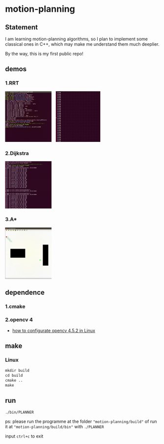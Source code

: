 # motion-planning

## Statement
I am learning motion-planning algorithms, so I plan to implement some classical ones in C++, which may make me understand them much deeplier.

By the way, this is my first public repo!

## demos
### 1.RRT
<img src='demo/demo01.gif' width=30%>　<img src='demo/demo02.gif' width=28.8%>

### 2.Dijkstra
<img src='demo/dijkstra_demo01.gif' width=30%>


### 3.A*
<img src='demo/astar_demo01.gif' width=30%>

## dependence
### 1.cmake
### 2.opencv 4
* [how to configurate opencv 4.5.2 in Linux](https://github.com/goxixi/motion-planning/wiki#how-to-configurate-opencv)

## make
### Linux
```
mkdir build
cd build
cmake ..
make
```
## run
```
./bin/PLANNER
```
ps: please run the programme at the folder `"motion-planning/build"` of run it at `"motion-planning/build/bin"` with `./PLANNER`      

input `ctrl+c` to exit
